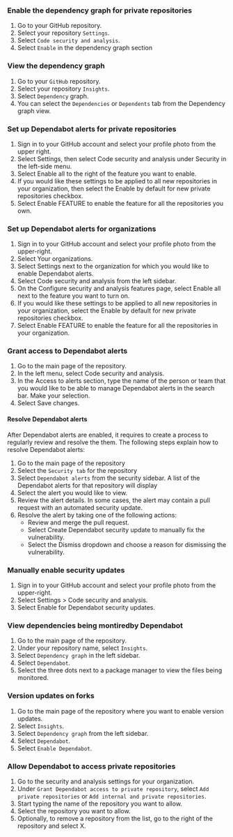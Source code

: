 ### Enable the dependency graph for private repositories
1. Go to your GitHub repository.
2. Select your repository `Settings`.
3. Select `Code security and analysis`.
4. Select `Enable` in the dependency graph section


### View the dependency graph
1. Go to your `GitHub` repository.
2. Select your repository `Insights`.
3. Select `Dependency` graph.
4. You can select the `Dependencies` or `Dependents` tab from the Dependency graph view.


### Set up Dependabot alerts for private repositories
1. Sign in to your GitHub account and select your profile photo from the upper right.
2. Select Settings, then select Code security and analysis under Security in the left-side menu.
3. Select Enable all to the right of the feature you want to enable.
4. If you would like these settings to be applied to all new repositories in your organization, then select the Enable by default for new private repositories checkbox.
5. Select Enable FEATURE to enable the feature for all the repositories you own.


### Set up Dependabot alerts for organizations
1. Sign in to your GitHub account and select your profile photo from the upper-right.
2. Select Your organizations.
3. Select Settings next to the organization for which you would like to enable Dependabot alerts.
4. Select Code security and analysis from the left sidebar.
5. On the Configure security and analysis features page, select Enable all next to the feature you want to turn on.
6. If you would like these settings to be applied to all new repositories in your organization, select the Enable by default for new private repositories checkbox.
7. Select Enable FEATURE to enable the feature for all the repositories in your organization.


### Grant access to Dependabot alerts
1. Go to the main page of the repository.
2. In the left menu, select Code security and analysis.
3. In the Access to alerts section, type the name of the person or team that you would like to be able to manage Dependabot alerts in the search bar. Make your selection.
4. Select Save changes.


#### Resolve Dependabot alerts
After Dependabot alerts are enabled, it requires to create a process to regularly review and resolve the them.
The following steps explain how to resolve Dependabot alerts:

1. Go to the main page of the repository
2. Select the `Security tab` for the repository
3. Select `Dependabot alerts` from the security sidebar. A list of the Dependabot alerts for that repository will display
4. Select the alert you would like to view.
5. Review the alert details. In some cases, the alert may contain a pull request with an automated security update.
6. Resolve the alert by taking one of the following actions:
    - Review and merge the pull request.
    - Select Create Dependabot security update to manually fix the vulnerability.
    - Select the Dismiss dropdown and choose a reason for dismissing the vulnerability.

### Manually enable security updates
1. Sign in to your GitHub account and select your profile photo from the upper-right.
2. Select Settings > Code security and analysis.
3. Select Enable for Dependabot security updates.


### View dependencies being montiredby Dependabot
1. Go to the main page of the repository.
2. Under your repository name, select `Insights`.
3. Select `Dependency graph` in the left sidebar.
4. Select `Dependabot`.
5. Select the three dots next to a package manager to view the files being monitored.


### Version updates on forks
1. Go to the main page of the repository where you want to enable version updates.
2. Select `Insights`.
3. Select `Dependency graph` from the left sidebar.
4. Select `Dependabot`.
5. Select `Enable Dependabot`.


### Allow Dependabot to access private repositories
1. Go to the security and analysis settings for your organization.
2. Under `Grant Dependabot access to private repository`, select `Add private repositories` or `Add internal and private repositories`.
3. Start typing the name of the repository you want to allow.
4. Select the repository you want to allow.
5. Optionally, to remove a repository from the list, go to the right of the repository and select X.
